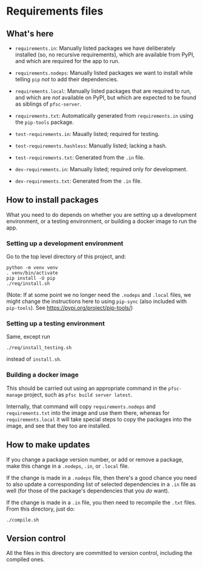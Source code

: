 # Requirements files

## What's here

* `requirements.in`: Manually listed packages we have deliberately installed
  (so, no recursive requirements), which are available from PyPI, and which are 
  required for the app to run.

* `requirements.nodeps`: Manually listed packages we want to install while
  telling `pip` _not_ to add their dependencies.

* `requirements.local`: Manually listed packages that are required to run, and
  which are _not_ available on PyPI, but which are expected to be found as
  siblings of `pfsc-server`.

* `requirements.txt`: Automatically generated from `requirements.in` using the
  `pip-tools` package.

* `test-requirements.in`: Maually listed; required for testing.

* `test-requirements.hashless`: Manually listed; lacking a hash.

* `test-requirements.txt`: Generated from the `.in` file.

* `dev-requirements.in`: Manually listed; required only for development.

* `dev-requirements.txt`: Generated from the `.in` file.


## How to install packages

What you need to do depends on whether you are setting up a development
environment, or a testing environment, or building a docker image to run the
app.


### Setting up a development environment

Go to the top level directory of this project, and:

```shell
python -m venv venv
. venv/bin/activate
pip install -U pip
./req/install.sh
```

(Note: If at some point we no longer need the `.nodeps` and `.local` files,
we might change  the instructions here to using `pip-sync` (also included
with `pip-tools`). See <https://pypi.org/project/pip-tools/>)


### Setting up a testing environment

Same, except run

```shell
./req/install_testing.sh
```

instead of `install.sh`.


### Building a docker image

This should be carried out using an appropriate command in the `pfsc-manage`
project, such as `pfsc build server latest`.

Internally, that command will copy `requirements.nodeps` and `requirements.txt`
into the image and use them there, whereas for `requirements.local` it will
take special steps to copy the packages into the image, and see that they too
are installed.


## How to make updates

If you change a package version number, or add or remove a package, make this
change in a `.nodeps`, `.in`, or `.local` file.

If the change is made in a `.nodeps` file, then there's a good chance you need
to also update a corresponding list of selected dependencies in a `.in` file
as well (for those of the package's dependencies that you _do_ want).

If the change is made in a `.in` file, you then need to recompile the `.txt`
files. From this directory, just do:

```shell
./compile.sh
```


## Version control

All the files in this directory are committed to version control, including
the compiled ones.
